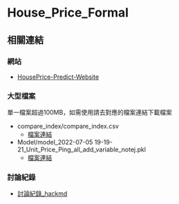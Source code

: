 ﻿# House_Price_Formal


## 相關連結

### 網站
- [HousePrice-Predict-Website](https://github.com/TWDS-2022-Group20/HousePrice-Predict-Website)

### 大型檔案
單一檔案超過100MB，如需使用請去對應的檔案連結下載檔案


- compare_index/compare_index.csv
    - [檔案連結](https://ms1mcuedu-my.sharepoint.com/personal/06546216_ms1_mcu_edu_tw/_layouts/15/onedrive.aspx?ga=1&id=%2Fpersonal%2F06546216%5Fms1%5Fmcu%5Fedu%5Ftw%2FDocuments%2F%E5%AF%A6%E5%83%B9%E7%99%BB%E9%99%B8%2FHouse%5FProject%2FFormal%2Fcompare%5Findex)
- Model/model_2022-07-05 19-19-21_Unit_Price_Ping_all_add_variable_notej.pkl
    - [檔案連結](https://ms1mcuedu-my.sharepoint.com/personal/06546216_ms1_mcu_edu_tw/_layouts/15/onedrive.aspx?ga=1&id=%2Fpersonal%2F06546216%5Fms1%5Fmcu%5Fedu%5Ftw%2FDocuments%2F%E5%AF%A6%E5%83%B9%E7%99%BB%E9%99%B8%2FHouse%5FProject%2FFormal%2FModel)  


### 討論紀錄
- [討論紀錄_hackmd](https://hackmd.io/@Cobra3279/SJ-QqccNc/%2FenEmGWWCRVWFEf5xO0hLRQ)











